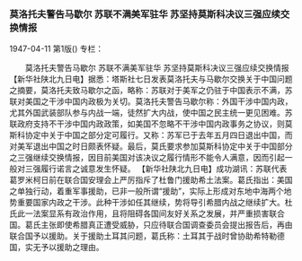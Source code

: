 ### 莫洛托夫警告马歇尔  苏联不满美军驻华  苏坚持莫斯科决议三强应续交换情报

1947-04-11
第1版()
专栏：

　　莫洛托夫警告马歇尔
    苏联不满美军驻华
    苏坚持莫斯科决议三强应续交换情报
    【新华社陕北九日电】据悉：塔斯社七日发表莫洛托夫与马歇尔交换关于中国问题之摘要，莫洛托夫致马歇尔之函，略称：苏联对于美军之仍驻于中国表示不满，苏联对美国之干涉中国内政极为关切。莫洛托夫警告马歇尔称：外国干涉中国内政，尤其外国武装部队参与内战一端，徒然扩大内战，使中国之民主统一更见困难。苏联政府支持不干涉中国内政政策，如美国不忽略不干涉中国内政事务之协议，则莫斯科协定中关于中国之部分定可履行。又称：苏军已于去年五月四日退出中国，而对美军退出中国之时日颇表怀疑。最后，莫氏要求参加莫斯科协定中关于中国部分之三强继续交换情报，因目前美国对该决议之履行情形不能令人满意，因而引起一般对三强履行诺言之诚意发生怀疑。
    【新华社陕北九日电】成功湖讯：苏联代表葛罗米柯日前在联合国安理会上严厉指斥了杜鲁门援助希土法案。葛氏指出：美国之单独行动，着重军事援助，已非一般所谓“援助”，实际上形成对东地中海两个地势重要国家内政之干涉。此种干涉如任其继续，势将导引希腊内战之继续扩大。杜氏此一法案显系有政治作用，且将阻碍各国间友好关系之发展，并严重损害联合国。葛氏主张即使希腊真正遭受威胁，只应待联合国调查委员会提出报告后，再由联合国予以援助。关于援助土耳其问题，葛氏称：土耳其于战时曾协助希特勒德国，实无予以援助之理由。
